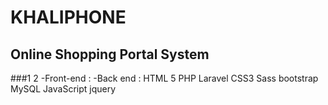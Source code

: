 #  KHALIPHONE
## Online Shopping Portal System
###1                            2
-Front-end :                   -Back end : 
HTML 5                          PHP Laravel
CSS3 Sass bootstrap             MySQL
JavaScript jquery